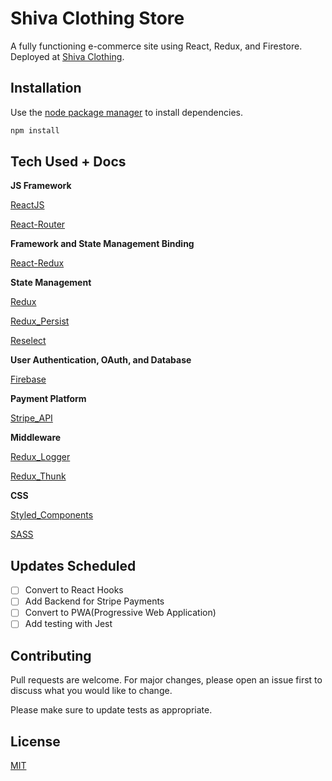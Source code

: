 # Shiva Clothing Store

A fully functioning e-commerce site using React, Redux, and Firestore. Deployed at [Shiva Clothing](https://shiva-clothing.herokuapp.com/).

## Installation

Use the [node package manager](https://www.npmjs.com/) to install dependencies.

```bash
npm install
```

## Tech Used + Docs

**JS Framework**

[ReactJS](https://reactjs.org/docs/getting-started.html)

[React-Router](https://reacttraining.com/react-router/web/guides/quick-start)

**Framework and State Management Binding**

[React-Redux](https://react-redux.js.org/introduction/quick-start)

**State Management**

[Redux](https://redux.js.org/)

[Redux_Persist](https://github.com/rt2zz/redux-persist)

[Reselect](https://github.com/reduxjs/reselect)

**User Authentication, OAuth, and Database**

[Firebase](https://firebase.google.com/docs)

**Payment Platform**

[Stripe_API](https://stripe.com/docs/api)

**Middleware**

[Redux_Logger](https://github.com/LogRocket/redux-logger)

[Redux_Thunk](https://github.com/reduxjs/redux-thunk)

**CSS**

[Styled_Components](https://styled-components.com/docs)

[SASS](https://sass-lang.com/)

## Updates Scheduled

- [ ] Convert to React Hooks
- [ ] Add Backend for Stripe Payments
- [ ] Convert to PWA(Progressive Web Application)
- [ ] Add testing with Jest

## Contributing

Pull requests are welcome. For major changes, please open an issue first to discuss what you would like to change.

Please make sure to update tests as appropriate.

## License

[MIT](https://choosealicense.com/licenses/mit/)
